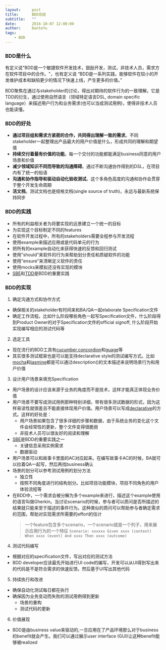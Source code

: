 ```yaml
---
layout:     post
title:      BDD总结
subtitle:   ""
date:       2016-10-07 12:00:00
author:     DanteYu
tags:
    - BDD
---
```


### BDD是什么
有定义说"BDD是一个敏捷软件开发技术，鼓励开发，测试，非技术人员，需求方在软件项目中的合作。"，也有定义说 “BDD是一系列实践，能够软件在较小的开发维护成本和缺陷更少的情况下快速上线，产生更多的价值。”

BDD聚焦在通过与stakeholder的讨论，得出对期待的软件行为的一致理解。它是TDD的衍生，通过使用自然语言（领域特定语言DSL, domain specific language）来描述用户行为和业务需求(也可以当成测试用例)，使得非技术人员也能读懂。

### BDD的好处

- **通过项目组和需求方紧密的合作，共同得出理解一致的需求**。不同stakeholder一起整理出产品最大的用户价值是什么，形成共同的理解和期望值
- **持续交付着最有价值的功能**。每一个交付的功能都能满足business同意的用户场景和价值
- **减少领域知识不同而导致的沟通障碍**。通过不断沟通协作得到的DSL，在项目内有了统一的俗语
- **沟通和协作指导和驱动自动化验收测试**。这个多角色高度的沟通和协作会贯穿于整个开发生命周期
- **活文档**。测试文档也是规格文档(single source of truth)，永远与最新系统保持同步

### BDD的实践

- 所有的利益相关者为将要实现的远景建立一个统一的目标
- 为实现这个目标制定不同的features
- 在软件开发过程中，所有的stakeholders需要全程参与开发流程
- 使用example来描述应用或是代码单元的行为
- 把所有的example自动化来获得快速的反馈和回归测试
- 使用”should”来软件的行为来帮助划分责任和质疑软件的功能
- 使用”ensure”来清晰定义软件的责任
- 使用mocks来模拟还没有实现的模块
- [SBE](https://www.thoughtworks.com/insights/blog/specification-example)和[TDD](https://en.wikipedia.org/wiki/Test-driven_development)是BDD的重要实践

### BDD的实现

1. 确定沟通方式和协作方式
  - 确保相关的stakeholder有时间来和BA/QA一起elaborate Specification文件
  - 确定工作流程。比如什么阶段哪些角色一起写Specification文件，什么阶段得到Product Owner的对于Specification文件的official signoff, 什么阶段开始实现编写相应的测试代码等

2. 选定工具
  - 现在流行的BDD工具有[cucumber](https://cucumber.io/),[concordion](http://concordion.org/)和[guage](https://getgauge.io/)等
  - 其实很多测试框架也是可以能支持declarative style的测试编写方式。比如[mocha](https://mochajs.org/)和[jasmine](https://jasmine.github.io/)都是可以通过description()的文本描述来说明场景行为和用户价值

3. 设计用户场景来填充Specification
- 用户场景的设计应该来源于业务的角度而不是技术，这样才能真正体现业务价值
- 用户场景不要写成测试用例那种特别详细，带有很多测试数据的形式，因为这样易读性就很差且不能直接体现用户价值。用户场景可以写成[declarative](https://www.thoughtworks.com/insights/blog/imperative-vs-declarative-style-writing-twist-scenarios)的方式。这样的好处是：
  - 用户场景如果包含了很多详细的步骤和数据，由于系统业务的变化这个文件会经常性的更新，整个文件变得很脆弱
  - 非技术人员可以很友好的阅读和理解
- [SBE](https://www.thoughtworks.com/insights/blog/specification-example)是BDD的重要实践之一
  - 关键信息采用实例需求
  - 数据驱动
- 用户场景可以和故事卡里面的AC对应起来。在编写故事卡AC的时候，BA就可以拉着QA一起写，然后再找business确认
- 场景的划分可以参考测试用例的划分方法
  - 独立性
  - 按照不同角度进行的结构划分。比如项目功能模块，项目不同角色的用户体验流程等
- 在BDD中，一个需求会被分解为多个example来进行，描述这个example使用的语言叫做Gherkin。当讨论scenario的时候，参与者可以质问是否所描述的结果就只能来至于描述的事件行为。这种类似的质问可以帮助参与者确定需求的范围，帮助对实现需求所需要的effort的估计
    > 一个feature包含多个scenario，一个scenario就是一个列子，用来展示应用行为的一个特征
      ```
      Scenario: xxxxxx
      Given xxxx (context)
      When xxxx (event)
      And xxxx
      Then xxxx (outcome)
      ```

4. 测试代码编写
- 根据对应的specification文件，写出对应的测试方法
- BDD developer应该最先开始进行UI code的编写，开发可以从UI得到写出来的代码是不是符合需求的快速反馈。然后基于UI写出其他代码

5. 持续执行和改进
- 确保自动化测试每日都在执行
- 确保因为业务变动而失败的测试用例得到更新
  - 场景的重构
  - 测试代码的更新

6. 价值展现
  - BDD是由business value来驱动的,一旦应用在了产品环境那么对于business的benefit就会产生。我们可以通过展示user interface (GUI)让这种benefit能够被realized
